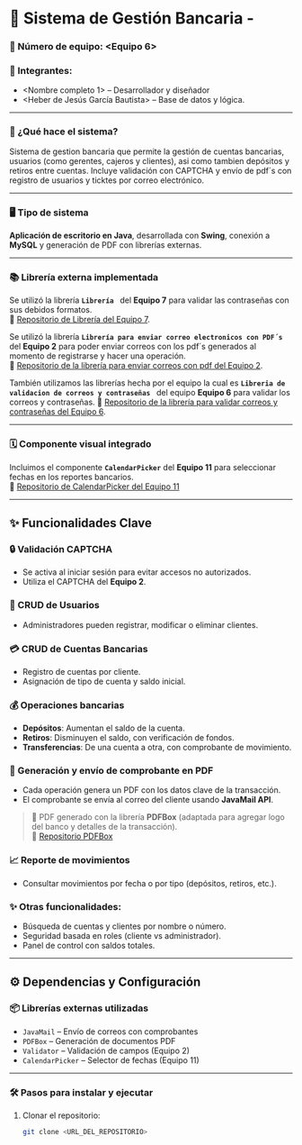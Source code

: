 # 🏦 Sistema de Gestión Bancaria - <BANCOMEX>

### 🧾 Número de equipo: <Equipo 6>

### 👥 Integrantes:
- <Nombre completo 1> – Desarrollador y diseñador
- <Heber de Jesús García Bautista> – Base de datos y lógica.

---

### 📌 ¿Qué hace el sistema?

Sistema de gestion bancaria que permite la gestión de cuentas bancarias, usuarios (como gerentes, cajeros y clientes), asi como tambien depósitos y retiros entre cuentas. Incluye validación con CAPTCHA y envío de pdf´s con registro de usuarios y ticktes por correo electrónico.

---

### 🖥️ Tipo de sistema

**Aplicación de escritorio en Java**, desarrollada con **Swing**, conexión a **MySQL** y generación de PDF con librerías externas.

---

### 📚 Librería externa implementada

Se utilizó la librería **`Librería `** del **Equipo 7** para validar las contraseñas con sus debidos formatos.  
🔗 [Repositorio de Librería del Equipo 7](<https://github.com/Marco1120/Creacion-Libreria>).

Se utilizó la librería **`Librería para enviar correo electronicos con PDF´s `** del **Equipo 2** para poder enviar correos con los pdf´s generados al momento de registrarse y hacer una operación.  
🔗 [Repositorio de la librería para enviar correos con pdf del Equipo 2](<https://github.com/olmomomo/Libreria_correoElectronico>).

También utilizamos las librerías hecha por el equipo la cual es **`Libreria de validacion de correos y contraseñas `** del equipo **Equipo 6** para validar los correos y contraseñas.
🔗 [Repositorio de la librería para validar correos y contraseñas del Equipo 6](<https://github.com/YHUDIEL/Login-con-validaciones>).

---

### 🗓️ Componente visual integrado

Incluimos el componente **`CalendarPicker`** del **Equipo 11** para seleccionar fechas en los reportes bancarios.  
🔗 [Repositorio de CalendarPicker del Equipo 11](<URL_DEL_REPOSITORIO>)

---

## ✨ Funcionalidades Clave

### 🔒 Validación CAPTCHA
- Se activa al iniciar sesión para evitar accesos no autorizados.
- Utiliza el CAPTCHA del **Equipo 2**.

### 👤 CRUD de Usuarios
- Administradores pueden registrar, modificar o eliminar clientes.

### 💳 CRUD de Cuentas Bancarias
- Registro de cuentas por cliente.
- Asignación de tipo de cuenta y saldo inicial.

### 💰 Operaciones bancarias
- **Depósitos**: Aumentan el saldo de la cuenta.
- **Retiros**: Disminuyen el saldo, con verificación de fondos.
- **Transferencias**: De una cuenta a otra, con comprobante de movimiento.

### 🧾 Generación y envío de comprobante en PDF
- Cada operación genera un PDF con los datos clave de la transacción.
- El comprobante se envía al correo del cliente usando **JavaMail API**.

> 📄 PDF generado con la librería **PDFBox** (adaptada para agregar logo del banco y detalles de la transacción).  
🔗 [Repositorio PDFBox](https://github.com/apache/pdfbox)

### 📈 Reporte de movimientos
- Consultar movimientos por fecha o por tipo (depósitos, retiros, etc.).

### ✨ Otras funcionalidades:
- Búsqueda de cuentas y clientes por nombre o número.
- Seguridad basada en roles (cliente vs administrador).
- Panel de control con saldos totales.

---

## ⚙️ Dependencias y Configuración

### 📦 Librerías externas utilizadas

- `JavaMail` – Envío de correos con comprobantes
- `PDFBox` – Generación de documentos PDF
- `Validator` – Validación de campos (Equipo 2)
- `CalendarPicker` – Selector de fechas (Equipo 11)

---

### 🛠️ Pasos para instalar y ejecutar

1. Clonar el repositorio:
   ```bash
   git clone <URL_DEL_REPOSITORIO>
